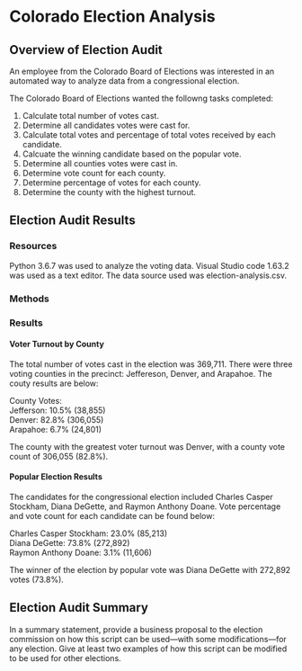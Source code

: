 # Colorado Election Analysis
## Overview of Election Audit
An employee from the Colorado Board of Elections was interested in an automated way to analyze data from a congressional election.

The Colorado Board of Elections wanted the followng tasks completed:

1. Calculate total number of votes cast.
2. Determine all candidates votes were cast for.
3. Calculate total votes and percentage of total votes received by each candidate.
4. Calcuate the winning candidate based on the popular vote.
5. Determine all counties votes were cast in.
6. Determine vote count for each county.
7. Determine percentage of votes for each county.
8. Determine the county with the highest turnout.

## Election Audit Results
### Resources 
Python 3.6.7 was used to analyze the voting data. Visual Studio code 1.63.2 was used as a text editor. The data source used was election-analysis.csv. 

### Methods

### Results 
#### Voter Turnout by County 

The total number of votes cast in the election was 369,711. There were three voting counties in the precinct: Jeffereson, Denver, and Arapahoe. The couty results are below:

County Votes:<br>
Jefferson: 10.5% (38,855)<br>
Denver: 82.8% (306,055)<br>
Arapahoe: 6.7% (24,801)<br>

The county with the greatest voter turnout was Denver, with a county vote count of 306,055 (82.8%).

#### Popular Election Results
The candidates for the congressional election included Charles Casper Stockham, Diana DeGette, and Raymon Anthony Doane. Vote percentage and vote count for each candidate can be found below:

Charles Casper Stockham: 23.0% (85,213)<br>
Diana DeGette: 73.8% (272,892)<br>
Raymon Anthony Doane: 3.1% (11,606)<br>

The winner of the election by popular vote was Diana DeGette with 272,892 votes (73.8%).

## Election Audit Summary

In a summary statement, provide a business proposal to the election commission on how this script can be used—with some modifications—for any election. Give at least two examples of how this script can be modified to be used for other elections.


